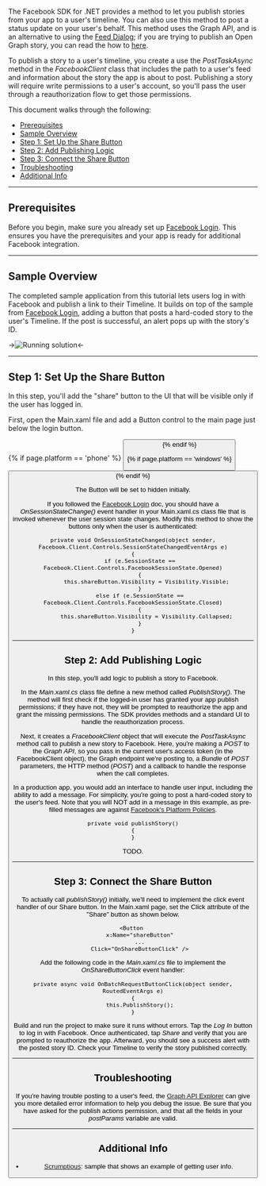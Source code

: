 The Facebook SDK for .NET provides a method to let you publish stories from your app to a user's timeline. You can also use this method to post a status update on your user's behalf. This method uses the Graph API, and is an alternative to using the [Feed Dialog](../feed-dialog); if you are trying to publish an Open Graph story, you can read the how to [here](../../tutorial/#5).

To publish a story to a user's timeline, you create a use the _PostTaskAsync_ method in the _FacebookClient_ class that includes the path to a user's feed and information about the story the app is about to post. Publishing a story will require write permissions to a user's account, so you'll pass the user through a reauthorization flow to get those permissions.

This document walks through the following:

* [Prerequisites](#1)
* [Sample Overview](#2)
* [Step 1: Set Up the Share Button](#3)
* [Step 2: Add Publishing Logic](#4)
* [Step 3: Connect the Share Button](#5)
* [Troubleshooting](#6)
* [Additional Info](#7)


---

## Prerequisites

Before you begin, make sure you already set up [Facebook Login](#). This ensures you have the prerequisites and your app is ready for additional Facebook integration.

---

## Sample Overview


The completed sample application from this tutorial lets users log in with Facebook and publish a link to their Timeline. It builds on top of the sample from [Facebook Login](#), adding a button that posts a hard-coded story to the user's Timeline. If the post is successful, an alert pops up with the story's ID.

->![Running solution](images/running-solution.png)<-

---


## Step 1: Set Up the Share Button

In this step, you'll add the "share" button to the UI that will be visible only if the user has logged in.

First, open the Main.xaml file and add a Button control to the main page just below the login button.

{% if page.platform == 'phone' %}
    <Button
        x:Name="shareButton"
        Height="70"
        Width="300"
        VerticalAlignment="Top"
        HorizontalAlignment="Center"
        Margin="0,100,0,0"
        FontSize="20"
        Content="Share"
        Visibility="Collapsed" />
{% endif %}

{% if page.platform == 'windows' %}
    <Button
        x:Name="shareButton"
        Height="70"
        Width="200"
        VerticalAlignment="Top"
        HorizontalAlignment="Center"
        Margin="0,290,0,0"
        FontSize="20"
        Content="Share"
        Visibility="Collapsed" />
{% endif %}

The Button will be set to hidden initially.

If you followed the [Facebook Login](#) doc, you should have a _OnSessionStateChange()_ event handler in your Main.xaml.cs class file that is invoked whenever the user session state changes. Modify this method to show the buttons only when the user is authenticated:

    private void OnSessionStateChanged(object sender, Facebook.Client.Controls.SessionStateChangedEventArgs e)
    {
        if (e.SessionState == Facebook.Client.Controls.FacebookSessionState.Opened)
        {
            this.shareButton.Visibility = Visibility.Visible;
        }
        else if (e.SessionState == Facebook.Client.Controls.FacebookSessionState.Closed)
        {
            this.shareButton.Visibility = Visibility.Collapsed;
        }
    }

---

## Step 2: Add Publishing Logic

In this step, you'll add logic to publish a story to Facebook.

In the _Main.xaml.cs_ class file define a new method called _PublishStory()_. The method will first check if the logged-in user has granted your app publish permissions; if they have not, they will be prompted to reauthorize the app and grant the missing permissions. The SDK provides methods and a standard UI to handle the reauthorization process.

Next, it creates a _FracebookClient_ object that will execute the _PostTaskAsync_ method call to publish a new story to Facebook. Here, you're making a _POST_ to the _Graph API_, so you pass in the current user's access token (in the FacebookClient object), the Graph endpoint we're posting to, a _Bundle_ of _POST_ parameters, the HTTP method (_POST_) and a callback to handle the response when the call completes.

In a production app, you would add an interface to handle user input, including the ability to add a message. For simplicity, you're going to post a hard-coded story to the user's feed. Note that you will NOT add in a message in this example, as pre-filled messages are against [Facebook's Platform Policies](https://developers.facebook.com/policy/).

    private void publishStory()
    {
    }

TODO.

---

## Step 3: Connect the Share Button

To actually call _publishStory()_ initially, we'll need to implement the click event handler of our Share button. In the Main.xaml page, set the Click attribute of the "Share" button as shown below.


    <Button 
        x:Name="shareButton"
        ...
        Click="OnShareButtonClick" />

Add the following code in the _Main.xaml.cs_ file to implement the _OnShareButtonClick_ event handler:

    private async void OnBatchRequestButtonClick(object sender, RoutedEventArgs e)
    {
        this.PublishStory();
    }

Build and run the project to make sure it runs without errors. Tap the _Log In_ button to log in with Facebook. Once authenticated, tap _Share_ and verify that you are prompted to reauthorize the app. Afterward, you should see a success alert with the posted story ID. Check your Timeline to verify the story published correctly.

---

## Troubleshooting

If you're having trouble posting to a user's feed, the [Graph API Explorer](https://developers.facebook.com/tools/explorer) can give you more detailed error information to help you debug the issue. Be sure that you have asked for the publish actions permission, and that all the fields in your _postParams_ variable are valid.

---

## Additional Info

- [Scrumptious][1]: sample that shows an example of getting user info.

[1]: ../../tutorial/

